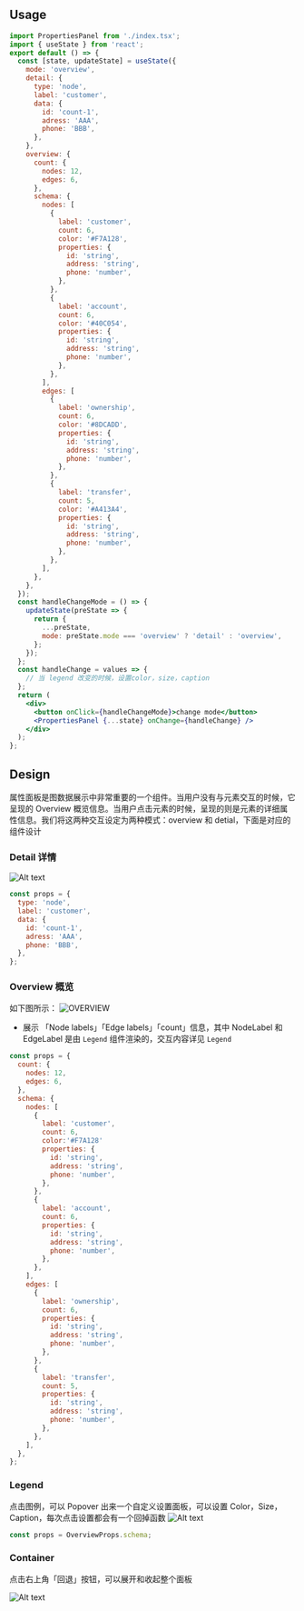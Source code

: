 ## Usage

```jsx
import PropertiesPanel from './index.tsx';
import { useState } from 'react';
export default () => {
  const [state, updateState] = useState({
    mode: 'overview',
    detail: {
      type: 'node',
      label: 'customer',
      data: {
        id: 'count-1',
        adress: 'AAA',
        phone: 'BBB',
      },
    },
    overview: {
      count: {
        nodes: 12,
        edges: 6,
      },
      schema: {
        nodes: [
          {
            label: 'customer',
            count: 6,
            color: '#F7A128',
            properties: {
              id: 'string',
              address: 'string',
              phone: 'number',
            },
          },
          {
            label: 'account',
            count: 6,
            color: '#40C054',
            properties: {
              id: 'string',
              address: 'string',
              phone: 'number',
            },
          },
        ],
        edges: [
          {
            label: 'ownership',
            count: 6,
            color: '#8DCADD',
            properties: {
              id: 'string',
              address: 'string',
              phone: 'number',
            },
          },
          {
            label: 'transfer',
            count: 5,
            color: '#A413A4',
            properties: {
              id: 'string',
              address: 'string',
              phone: 'number',
            },
          },
        ],
      },
    },
  });
  const handleChangeMode = () => {
    updateState(preState => {
      return {
        ...preState,
        mode: preState.mode === 'overview' ? 'detail' : 'overview',
      };
    });
  };
  const handleChange = values => {
    // 当 legend 改变的时候，设置color，size，caption
  };
  return (
    <div>
      <button onClick={handleChangeMode}>change mode</button>
      <PropertiesPanel {...state} onChange={handleChange} />
    </div>
  );
};
```

## Design

属性面板是图数据展示中非常重要的一个组件。当用户没有与元素交互的时候，它呈现的 Overview 概览信息。当用户点击元素的时候，呈现的则是元素的详细属性信息。我们将这两种交互设定为两种模式：overview 和 detial，下面是对应的组件设计

### Detail 详情

![Alt text](./images/node-properties.png)

```jsx | pure
const props = {
  type: 'node',
  label: 'customer',
  data: {
    id: 'count-1',
    adress: 'AAA',
    phone: 'BBB',
  },
};
```

### Overview 概览

如下图所示：
![OVERVIEW](./images/overview.png)

- 展示 「Node labels」「Edge labels」「count」信息，其中 NodeLabel 和 EdgeLabel 是由 `Legend` 组件渲染的，交互内容详见 `Legend`

```jsx | pure
const props = {
  count: {
    nodes: 12,
    edges: 6,
  },
  schema: {
    nodes: [
      {
        label: 'customer',
        count: 6,
        color:'#F7A128'
        properties: {
          id: 'string',
          address: 'string',
          phone: 'number',
        },
      },
      {
        label: 'account',
        count: 6,
        properties: {
          id: 'string',
          address: 'string',
          phone: 'number',
        },
      },
    ],
    edges: [
      {
        label: 'ownership',
        count: 6,
        properties: {
          id: 'string',
          address: 'string',
          phone: 'number',
        },
      },
      {
        label: 'transfer',
        count: 5,
        properties: {
          id: 'string',
          address: 'string',
          phone: 'number',
        },
      },
    ],
  },
};
```

### Legend

点击图例，可以 Popover 出来一个自定义设置面板，可以设置 Color，Size，Caption，每次点击设置都会有一个回掉函数
![Alt text](./images/legend.png)

```jsx | pure
const props = OverviewProps.schema;
```

### Container

点击右上角「回退」按钮，可以展开和收起整个面板

![Alt text](./images/button.png)
